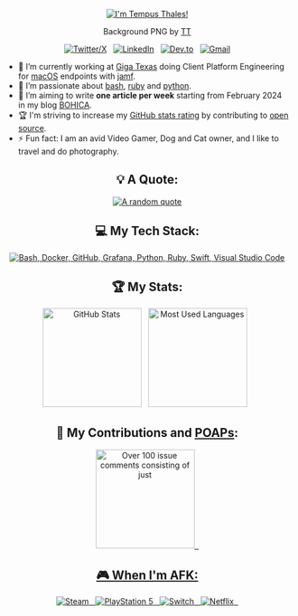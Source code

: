 <div align="center">

[![I'm Tempus Thales!](https://i.imgur.com/mu6eKXv.png)](https://github.com/tempusthales)

Background PNG by [TT](https://ko-fi.com/tempusthales)

[![Twitter/X](https://skillicons.dev/icons?i=twitter)](https://twitter.com/tempusthales) &nbsp;
[![LinkedIn](https://skillicons.dev/icons?i=linkedin)](https://www.linkedin.com/in/gilbertpalau/) &nbsp;
[![Dev.to](https://skillicons.dev/icons?i=devto)](https://dev.to/tempusthales) &nbsp;
[![Gmail](https://skillicons.dev/icons?i=gmail)](mailto:iamtempusthales@gmail.com?subject=Hello%20TT!,%20From%20Github)

</div>

- 🔭 I’m currently working at [Giga Texas](https://tesla.com/giga-texas) doing Client Platform Engineering for [macOS](https://dev.to/search?q=macOS) endpoints with [jamf](https://dev.to/search?q=jamf).
- 🌱 I’m passionate about [bash](https://dev.to/search?q=bash), [ruby](https://dev.to/search?q=ruby) and [python](https://dev.to/search?q=python).
- 📝 I’m aiming to write **one article per week** starting from February 2024 in my blog [BOHICA](https://bohica.dev).
- 🏆 I'm striving to increase my [GitHub stats rating](#🏆-my-stats) by contributing to [open source](https://opensource.com/resources/what-open-source).
- ⚡ Fun fact: I am an avid Video Gamer, Dog and Cat owner, and I like to travel and do photography.

<div align="center">

## 💡 A Quote:

[![A random quote](https://quotes-github-readme.vercel.app/api?type=horizontal&theme=dark)](https://github.com/piyushsuthar/github-readme-quotes)

## 💻 My Tech Stack:

[![Bash, Docker, GitHub, Grafana, Python, Ruby, Swift, Visual Studio Code](https://skillicons.dev/icons?i=bash,docker,github,grafana,py,ruby,swift,vscode)](https://skillicons.dev)

## 🏆 My Stats:

<p>
    <img height=175 alt="GitHub Stats" src="https://github-readme-stats.vercel.app/api?username=tempusthales&show_icons=true&count_private=true&theme=dark" />&nbsp;&nbsp;
    <img height=175 alt="Most Used Languages" src="https://github-readme-stats.vercel.app/api/top-langs/?username=kshyun28&layout=compact&theme=dark" />&nbsp;&nbsp;
</p>

## 🤝 My Contributions and [POAPs](https://www.gitpoap.io/p/0x994cca07c9f25fe84211ea61b61eab5552a32c6d):

<p>
    <a target="_blank"href="[https://www.gitpoap.io/gp/893](https://github.com/Flet/rejected-github-profile-achievements?tab=readme-ov-file)"><img height=175 alt="Over 100 issue comments consisting of just "+1" or a thumbs up emoji" src="https://github.com/Flet/rejected-github-profile-achievements/raw/main/images/plusone.png" />&nbsp;&nbsp;

## 🎮 When I'm AFK:

![Steam](https://img.shields.io/badge/steam-%23000000.svg?style=for-the-badge&logo=steam&logoColor=white) &nbsp;
![PlayStation 5](https://img.shields.io/badge/Playstation%205-003791?style=for-the-badge&logo=playstation-5&logoColor=white) &nbsp;
![Switch](https://img.shields.io/badge/Switch-E60012?style=for-the-badge&logo=nintendo-switch&logoColor=white) &nbsp;
![Netflix](https://img.shields.io/badge/Netflix-E50914?style=for-the-badge&logo=netflix&logoColor=white) &nbsp;


</div>
